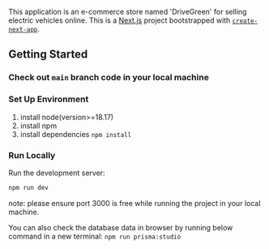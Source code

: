 This application is an e-commerce store named 'DriveGreen' for selling electric vehicles online.
This is a [Next.js](https://nextjs.org/) project bootstrapped with [`create-next-app`](https://github.com/vercel/next.js/tree/canary/packages/create-next-app).

## Getting Started

### Check out `main` branch code in your local machine

### Set Up Environment

1. install node(version>=18.17)
2. install npm
3. install dependencies
    `npm install`

### Run Locally

Run the development server:

```bash
npm run dev
```
note: please ensure port 3000 is free while running the project in your local machine.

You can also check the database data in browser by running below command in a new terminal:
`npm run prisma:studio`
